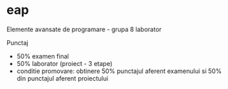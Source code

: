 # eap
Elemente avansate de programare - grupa 8 laborator

Punctaj
- 50% examen final
- 50% laborator (proiect - 3 etape)
- conditie promovare: obtinere 50% punctajul aferent examenului si 50% din punctajul aferent proiectului